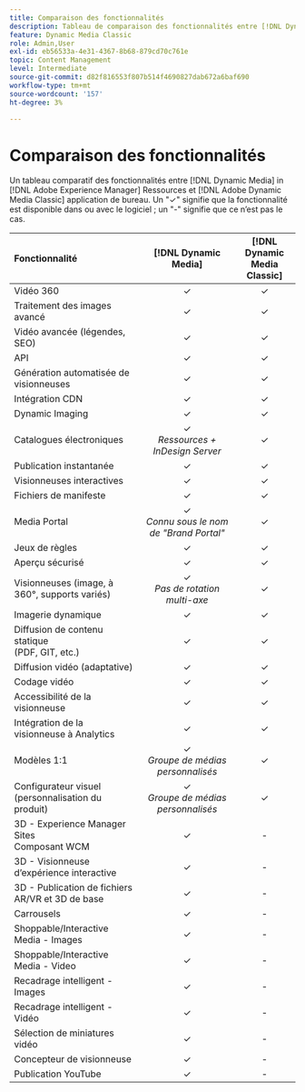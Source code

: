 ```yaml
---
title: Comparaison des fonctionnalités
description: Tableau de comparaison des fonctionnalités entre [!DNL Dynamic Media] in [!DNL Adobe Experience Manager] Ressources et [!DNL Adobe Dynamic Media Classic] application de bureau.
feature: Dynamic Media Classic
role: Admin,User
exl-id: eb56533a-4e31-4367-8b68-879cd70c761e
topic: Content Management
level: Intermediate
source-git-commit: d82f816553f807b514f4690827dab672a6baf690
workflow-type: tm+mt
source-wordcount: '157'
ht-degree: 3%

---
```


# Comparaison des fonctionnalités

Un tableau comparatif des fonctionnalités entre [!DNL Dynamic Media] in [!DNL Adobe Experience Manager] Ressources et [!DNL Adobe Dynamic Media Classic] application de bureau. Un &quot;✓&quot; signifie que la fonctionnalité est disponible dans ou avec le logiciel ; un &quot;-&quot; signifie que ce n’est pas le cas.

| Fonctionnalité | [!DNL Dynamic Media] | [!DNL Dynamic Media<br>Classic] |
| :--- | :---: | :---: |
| Vidéo 360 | ✓ | ✓ |
| Traitement des images avancé | ✓ | ✓ |
| Vidéo avancée (légendes, SEO) | ✓ | ✓ |
| API | ✓ | ✓ |
| Génération automatisée de visionneuses | ✓ | ✓ |
| Intégration CDN | ✓ | ✓ |
| Dynamic Imaging | ✓ | ✓ |
| Catalogues électroniques | ✓<br>*Ressources + InDesign Server* | ✓ |
| Publication instantanée | ✓ | ✓ |
| Visionneuses interactives | ✓ | ✓ |
| Fichiers de manifeste | ✓ | ✓ |
| Media Portal | ✓<br>*Connu sous le nom de &quot;Brand Portal&quot;* | ✓ |
| Jeux de règles | ✓ | ✓ |
| Aperçu sécurisé | ✓ | ✓ |
| Visionneuses (image, à 360°, supports variés) | ✓<br>*Pas de rotation multi-axe* | ✓ |
| Imagerie dynamique | ✓ | ✓ |
| Diffusion de contenu statique<br>(PDF, GIT, etc.) | ✓ | ✓ |
| Diffusion vidéo (adaptative) | ✓ | ✓ |
| Codage vidéo | ✓ | ✓ |
| Accessibilité de la visionneuse | ✓ | ✓ |
| Intégration de la visionneuse à Analytics | ✓ | ✓ |
| Modèles 1:1 | ✓<br>*Groupe de médias personnalisés* | ✓ |
| Configurateur visuel<br>(personnalisation du produit) | ✓<br>*Groupe de médias personnalisés* | ✓ |
| 3D - Experience Manager Sites<br>Composant WCM | ✓ | - |
| 3D - Visionneuse d’expérience interactive | ✓ | - |
| 3D - Publication de fichiers AR/VR et 3D de base | ✓ | - |
| Carrousels | ✓ | - |
| Shoppable/Interactive Media - Images | ✓ | - |
| Shoppable/Interactive Media - Video | ✓ | - |
| Recadrage intelligent - Images | ✓ | - |
| Recadrage intelligent - Vidéo | ✓ | - |
| Sélection de miniatures vidéo | ✓ | - |
| Concepteur de visionneuse | ✓ | - |
| Publication YouTube | ✓ | - |
